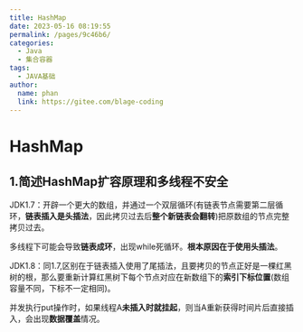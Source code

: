 ```yaml
---
title: HashMap
date: 2023-05-16 08:19:55
permalink: /pages/9c46b6/
categories:
  - Java
  - 集合容器
tags:
  - JAVA基础
author: 
  name: phan
  link: https://gitee.com/blage-coding
---
```

# HashMap

## 1.简述HashMap扩容原理和多线程不安全

JDK1.7：开辟一个更大的数组，并通过一个双层循环(有链表节点需要第二层循环，**链表插入是头插法**，因此拷贝过去后**整个新链表会翻转**)把原数组的节点完整拷贝过去。

多线程下可能会导致**链表成环**，出现while死循环。**根本原因在于使用头插法**。

JDK1.8：同1.7,区别在于链表插入使用了尾插法，且要拷贝的节点正好是一棵红黑树的根，那么要重新计算红黑树下每个节点对应在新数组下的**索引下标位置**(数组容量不同，下标不一定相同)。

并发执行put操作时，如果线程A**未插入时就挂起**，则当A重新获得时间片后直接插入，会出现**数据覆盖**情况。